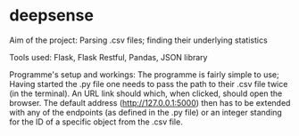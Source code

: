 # deepsense

Aim of the project: Parsing .csv files; finding their underlying statistics

Tools used: Flask, Flask Restful, Pandas, JSON library

Programme's setup and workings: The programme is fairly simple to use; Having started the .py file one needs to pass the path to their .csv file twice (in the terminal). An URL link should which, when clicked, should open the browser. The default address (http://127.0.0.1:5000) then has to be extended with any of the endpoints (as defined in the .py file) or an integer standing for the ID of a specific object from the .csv file. 

